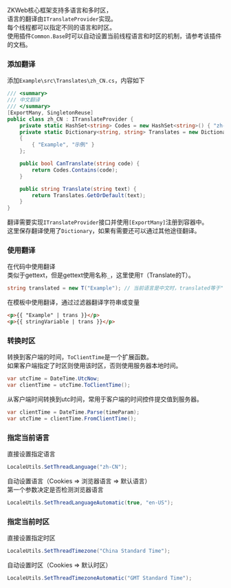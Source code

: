 ZKWeb核心框架支持多语言和多时区，<br/>
语言的翻译由`ITranslateProvider`实现。<br/>
每个线程都可以指定不同的语言和时区。<br/>
使用插件`Common.Base`时可以自动设置当前线程语言和时区的机制，请参考该插件的文档。<br/>

### 添加翻译

添加`Example\src\Translates\zh_CN.cs`，内容如下

``` csharp
/// <summary>
/// 中文翻译
/// </summary>
[ExportMany, SingletonReuse]
public class zh_CN : ITranslateProvider {
	private static HashSet<string> Codes = new HashSet<string>() { "zh-CN" };
	private static Dictionary<string, string> Translates = new Dictionary<string, string>()
	{
		{ "Example", "示例" }
	};

	public bool CanTranslate(string code) {
		return Codes.Contains(code);
	}

	public string Translate(string text) {
		return Translates.GetOrDefault(text);
	}
}
```

翻译需要实现`ITranslateProvider`接口并使用`[ExportMany]`注册到容器中。<br/>
这里保存翻译使用了`Dictionary`，如果有需要还可以通过其他途径翻译。<br/>

### 使用翻译

在代码中使用翻译<br/>
类似于gettext，但是gettext使用名称`_`，这里使用`T`（Translate的T）。<br/>
``` csharp
string translated = new T("Example"); // 当前语言是中文时，translated等于"示例"
```

在模板中使用翻译，通过过滤器翻译字符串或变量<br/>
``` html
<p>{{ "Example" | trans }}</p>
<p>{{ stringVariable | trans }}</p>
```

### 转换时区

转换到客户端的时间，`ToClientTime`是一个扩展函数。<br/>
如果客户端指定了时区则使用该时区，否则使用服务器本地时间。<br/>
``` csharp
var utcTime = DateTime.UtcNow;
var clientTime = utcTime.ToClientTime();
```

从客户端时间转换到utc时间，常用于客户端的时间控件提交值到服务器。
``` csharp
var clientTime = DateTime.Parse(timeParam);
var utcTime = clientTime.FromClientTime();
```

### 指定当前语言

直接设置指定语言<br/>
``` csharp
LocaleUtils.SetThreadLanguage("zh-CN");
```

自动设置语言（Cookies => 浏览器语言 => 默认语言）<br/>
第一个参数决定是否检测浏览器语言<br/>
``` csharp
LocaleUtils.SetThreadLanguageAutomatic(true, "en-US");
```

### 指定当前时区

直接设置指定时区
``` csharp
LocaleUtils.SetThreadTimezone("China Standard Time");
```

自动设置时区（Cookies => 默认时区）
``` csharp
LocaleUtils.SetThreadTimezoneAutomatic("GMT Standard Time");
```

